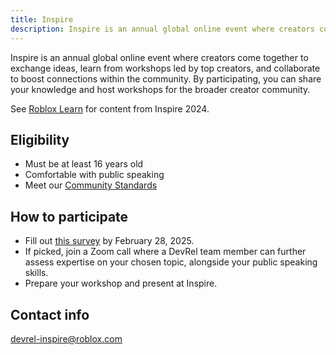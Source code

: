 ```yaml
---
title: Inspire
description: Inspire is an annual global online event where creators come together to exchange ideas, learn from workshops, and collaborate.
---
```


Inspire is an annual global online event where creators come together to exchange ideas, learn from workshops led by top creators, and collaborate to boost connections within the community. By participating, you can share your knowledge and host workshops for the broader creator community.

See [Roblox Learn](https://www.youtube.com/@RobloxLearnOfficial) for content from Inspire 2024.

<figure>
<Chip
    color="success"
    label="Status: Open"
    size="medium"
    variant="filled"/>
</figure>

## Eligibility

- Must be at least 16 years old
- Comfortable with public speaking
- Meet our [Community Standards](https://en.help.roblox.com/hc/en-us/articles/203313410-Roblox-Community-Standards)

## How to participate

- Fill out [this survey](https://survey.roblox.com/jfe/form/SV_3XbrWPyHsu4Q742) by February 28, 2025.
- If picked, join a Zoom call where a DevRel team member can further assess expertise on your chosen topic, alongside your public speaking skills.
- Prepare your workshop and present at Inspire.

## Contact info

devrel-inspire@roblox.com
